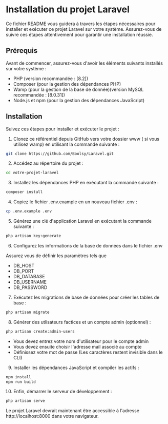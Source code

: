 # Installation du projet Laravel 

Ce fichier README vous guidera à travers les étapes nécessaires pour installer et exécuter ce projet Laravel sur votre système. Assurez-vous de suivre ces étapes attentivement pour garantir une installation réussie.

## Prérequis

Avant de commencer, assurez-vous d'avoir les éléments suivants installés sur votre système :

* PHP (version recommandée : [8.2])
* Composer (pour la gestion des dépendances PHP)
* Wamp (pour la gestion de la base de donnée)(version MySQL recommandée : [8.0.31])
* Node.js et npm (pour la gestion des dépendances JavaScript)


## Installation

Suivez ces étapes pour installer et exécuter le projet :

1. Clonez ce référentiel depuis GitHub vers votre dossier www ( si vous utilisez wamp) en utilisant la commande suivante :

```bash
git clone https://github.com/Boolsy/Laravel.git
```
2. Accédez au répertoire du projet : 
```bash
cd votre-projet-laravel
```
3. Installez les dépendances PHP en exécutant la commande suivante :
```bash
composer install
```
4. Copiez le fichier .env.example en un nouveau fichier .env :
```bash
cp .env.example .env
```
5. Générez une clé d'application Laravel en exécutant la commande suivante :
```bash
php artisan key:generate

```
6. Configurez les informations de la base de données dans le fichier .env 

Assurez vous de définir les paramètres tels que 
* DB_HOST 
* DB_PORT 
* DB_DATABASE
* DB_USERNAME 
* DB_PASSWORD

7. Exécutez les migrations de base de données pour créer les tables de base :
```bash
php artisan migrate
```
8. Générer des utlisateurs factices et un compte admin (optionnel) :

```bash
php artisan create:admin-users
```
* Vous devez entrez votre nom d'utilisateur pour le compte admin
* Vous devez ensuite choisir l'adresse mail associé au compte 
* Définissez votre mot de passe (Les caractères restent invisible dans le CLI)  

9. Installer les dépendances JavaScript et compiler les actifs :
```bash
npm install
npm run build
```
10. Enfin, démarrer le serveur de développement :

```bash
php artisan serve
```
Le projet Laravel devrait maintenant être accessible à l'adresse http://localhost:8000 dans votre navigateur.







